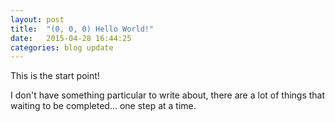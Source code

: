 ```yaml
---
layout: post
title:  "(0, 0, 0) Hello World!"
date:   2015-04-28 16:44:25
categories: blog update
---
```

This is the start point!

I don't have something particular to write about, there are a lot of things that waiting to be completed... one step at a time.
